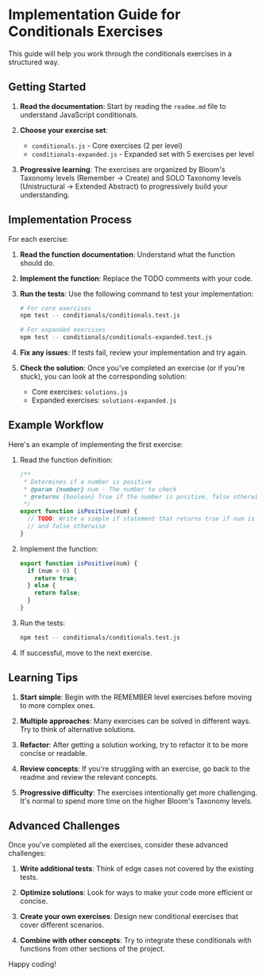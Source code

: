 # Implementation Guide for Conditionals Exercises

This guide will help you work through the conditionals exercises in a structured way.

## Getting Started

1. **Read the documentation**: Start by reading the `readme.md` file to understand JavaScript conditionals.

2. **Choose your exercise set**:
   - `conditionals.js` - Core exercises (2 per level)
   - `conditionals-expanded.js` - Expanded set with 5 exercises per level

3. **Progressive learning**: The exercises are organized by Bloom's Taxonomy levels (Remember → Create) and SOLO Taxonomy levels (Unistructural → Extended Abstract) to progressively build your understanding.

## Implementation Process

For each exercise:

1. **Read the function documentation**: Understand what the function should do.

2. **Implement the function**: Replace the TODO comments with your code.

3. **Run the tests**: Use the following command to test your implementation:
   ```bash
   # For core exercises
   npm test -- conditionals/conditionals.test.js
   
   # For expanded exercises
   npm test -- conditionals/conditionals-expanded.test.js
   ```

4. **Fix any issues**: If tests fail, review your implementation and try again.

5. **Check the solution**: Once you've completed an exercise (or if you're stuck), you can look at the corresponding solution:
   - Core exercises: `solutions.js`
   - Expanded exercises: `solutions-expanded.js`

## Example Workflow

Here's an example of implementing the first exercise:

1. Read the function definition:
   ```javascript
   /**
    * Determines if a number is positive
    * @param {number} num - The number to check
    * @returns {boolean} True if the number is positive, false otherwise
    */
   export function isPositive(num) {
     // TODO: Write a simple if statement that returns true if num is greater than 0
     // and false otherwise
   }
   ```

2. Implement the function:
   ```javascript
   export function isPositive(num) {
     if (num > 0) {
       return true;
     } else {
       return false;
     }
   }
   ```

3. Run the tests:
   ```bash
   npm test -- conditionals/conditionals.test.js
   ```

4. If successful, move to the next exercise.

## Learning Tips

1. **Start simple**: Begin with the REMEMBER level exercises before moving to more complex ones.

2. **Multiple approaches**: Many exercises can be solved in different ways. Try to think of alternative solutions.

3. **Refactor**: After getting a solution working, try to refactor it to be more concise or readable.

4. **Review concepts**: If you're struggling with an exercise, go back to the readme and review the relevant concepts.

5. **Progressive difficulty**: The exercises intentionally get more challenging. It's normal to spend more time on the higher Bloom's Taxonomy levels.

## Advanced Challenges

Once you've completed all the exercises, consider these advanced challenges:

1. **Write additional tests**: Think of edge cases not covered by the existing tests.

2. **Optimize solutions**: Look for ways to make your code more efficient or concise.

3. **Create your own exercises**: Design new conditional exercises that cover different scenarios.

4. **Combine with other concepts**: Try to integrate these conditionals with functions from other sections of the project.

Happy coding!